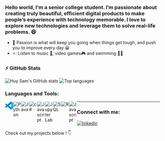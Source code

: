### Hello world, I'm a senior college student. I’m passionate about creating truly beautiful, efficient digital products to make people’s experience with technology memorable. I love to explore new technologies and leverage them to solve real-life problems.  :smile:


- 🔭 Passion is what will keep you going when things get tough, and push you to improve every day 😀
- ⭐: Listen to music 🎼, video games🎮 and swimming 🏊‍♂️

### :zap: GitHub Stats
![Huy Sam's GitHub stats](https://github-readme-stats.vercel.app/api?username=huysam11&theme=midnight-purple&show_icons=true)
![Top languages](https://github-readme-stats.vercel.app/api/top-langs/?username=huysam11&theme=midnight-purple&show_icons=true)

### Languages and Tools:
<img align="left" alt="Visual Studio Code" width="26px" src="https://raw.githubusercontent.com/github/explore/80688e429a7d4ef2fca1e82350fe8e3517d3494d/topics/visual-studio-code/visual-studio-code.png" />
<img align="left" alt="Python" width="26px" src="https://upload.wikimedia.org/wikipedia/commons/thumb/0/0a/Python.svg/1200px-Python.svg.png" /> 
<img align="left" alt="Java" width="26px" src="https://cdn.icon-icons.com/icons2/159/PNG/256/java_22523.png" /> 
<img align="left" alt="c#" width="26px" src="https://toppng.com/uploads/preview/c-programming-icon-c-programming-language-logo-11562945679duaxtn3yq0.png" />
<img align="left" alt="Javascript" width="26px" src="https://cdn.icon-icons.com/icons2/2108/PNG/512/javascript_icon_130900.png" />
<img align="left" alt="Jupyter Lab" width="26px" src="https://ih1.redbubble.net/image.750052662.3804/st,small,845x845-pad,1000x1000,f8f8f8.u1.jpg" />
<img align="left" alt="SQL" width="26px" src="https://icon-library.com/images/sql-icon/sql-icon-8.jpg" />
<img align="left" alt="R" width="26px" src="https://www.r-project.org/logo/Rlogo.png" />
<img align="left" alt="Javascript" width="26px" src="https://cdn.icon-icons.com/icons2/2108/PNG/512/javascript_icon_130900.png" /> 
 
  ---

<h3 align="left">Connect with me:</h3>
<p align="left">
<a href="https://www.linkedin.com/in/huy-sam-363b241b5" target="blank"><img align="center" src="https://www.freeiconspng.com/thumbs/linkedin-logo-png/linkedin-logo-3.png" alt="linkedin" height="30" width="40" /></a>
 </p>
Check out my projects below ! 👇                                                                                                                                                                                                
